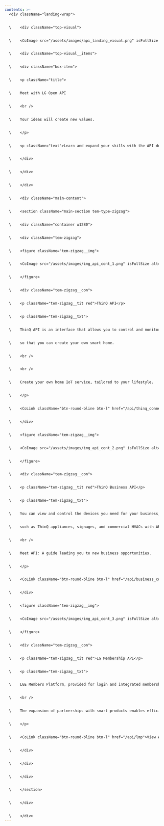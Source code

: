 ```yaml
---
contents: >-
  <div className="landing-wrap">


  \    <div className="top-visual">


  \    <CoImage src="/assets/images/api_landing_visual.png" isFullSize alt="배경" className="visual-bg" />


  \    <div className="top-visual__items">


  \    <div className="box-item">


  \    <p className="title">


  \    Meet with LG Open API


  \    <br />


  \    Your ideas will create new values.


  \    </p>


  \    <p className="text">Learn and expand your skills with the API document to provide enhanced services.</p>


  \    </div>


  \    </div>


  \    </div>


  \    <div className="main-content">


  \    <section className="main-section tem-type-zigzag">


  \    <div className="container w1280">


  \    <div className="tem-zigzag">


  \    <figure className="tem-zigzag__img">


  \    <CoImage src="/assets/images/img_api_cont_1.png" isFullSize alt="Business Connect" />


  \    </figure>


  \    <div className="tem-zigzag__con">


  \    <p className="tem-zigzag__tit red">ThinQ API</p>


  \    <p className="tem-zigzag__txt">


  \    ThinQ API is an interface that allows you to control and monitor LG ThinQ appliances 


  \    so that you can create your own smart home.


  \    <br />


  \    <br />


  \    Create your own home IoT service, tailored to your lifestyle.


  \    </p>


  \    <CoLink className="btn-round-bline btn-l" href="/api/thinq_connect">View API Details</CoLink>


  \    </div>


  \    <figure className="tem-zigzag__img">


  \    <CoImage src="/assets/images/img_api_cont_2.png" isFullSize alt="Home Appliance" />


  \    </figure>


  \    <div className="tem-zigzag__con">


  \    <p className="tem-zigzag__tit red">ThinQ Business API</p>


  \    <p className="tem-zigzag__txt">


  \    You can view and control the devices you need for your business,<br className="pc" />


  \    such as ThinQ appliances, signages, and commercial HVACs with APIs.<br />


  \    <br />


  \    Meet API: A guide leading you to new business opportunities.


  \    </p>


  \    <CoLink className="btn-round-bline btn-l" href="/api/business_connect">View API Details</CoLink>


  \    </div>


  \    <figure className="tem-zigzag__img">


  \    <CoImage src="/assets/images/img_api_cont_3.png" isFullSize alt="LMP" />


  \    </figure>


  \    <div className="tem-zigzag__con">


  \    <p className="tem-zigzag__tit red">LG Membership API</p>


  \    <p className="tem-zigzag__txt">


  \    LGE Members Platform, provided for login and integrated membership management for various services of LG Electronics. <br />


  \    <br />


  \    The expansion of partnerships with smart products enables efficient use of customer products and services and reliable management of enterprises by using individual memberships. In addition, they are categorized into the following platforms to suit different types of services.


  \    </p>


  \    <CoLink className="btn-round-bline btn-l" href="/api/lmp">View API Details</CoLink>


  \    </div>


  \    </div>


  \    </div>


  \    </section>


  \    </div>


  \    </div>
---
```

